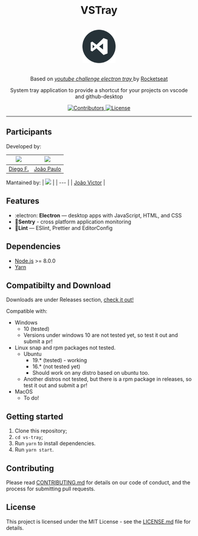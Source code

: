 <h1 align="center">VSTray</h1>
<div align="center">
<br>
  <img src="build/icon.png" alt="my-projects-tray" width="90">
<br>
<br>

Based on <i><a href="https://github.com/Rocketseat/youtube-challenge-electron-tray"> youtube challenge electron tray </a></i> by <a href="https://github.com/rocketseat"> Rocketseat</a>
</div>

<p align="center">System tray application to provide a shortcut for your projects on vscode and github-desktop</p>

<p align="center">
  <a href="https://github.com/Rocketseat/youtube-challenge-electron-tray/graphs/contributors">
    <img src="https://img.shields.io/github/contributors/thejoaov/vs-tray?color=%237159c1&logoColor=%237159c1&style=flat" alt="Contributors">
  </a>
  <a href="https://opensource.org/licenses/MIT">
    <img src="https://img.shields.io/github/license/thejoaov/vs-tray?color=%237159c1&logo=mit" alt="License">
  </a>
</p>

<hr>

## Participants
Developed by:

| [<img src="https://avatars0.githubusercontent.com/u/2254731?s=460&v=4" width="75px;"/>](https://github.com/diego3g) | [<img src="https://avatars3.githubusercontent.com/u/7268910?s=460&v=4" width="75px;"/>](https://github.com/jpdemagalhaes) |
| :-----------------------------------------------------------------------------------------------------------------: | :-----------------------------------------------------------------------------------------------------------------------: |
|                                       [Diego F.](https://github.com/diego3g)                                        |                                      [João Paulo](https://github.com/jpdemagalhaes)                                       |


Mantained by:
| [<img src="https://avatars1.githubusercontent.com/u/45052080?s=460&v=4" width="75px;">](https://github.com/thejoaov)  	|
| ---	|
| [João Victor](https://github.com/thejoaov)  	|


## Features

- :electron: **Electron** — desktop apps with JavaScript, HTML, and CSS
- 🔺**Sentry** - cross platform application monitoring
- 💖**Lint** — ESlint, Prettier and EditorConfig

## Dependencies

- [Node.js](https://nodejs.org/en/) >= 8.0.0
- [Yarn](https://yarnpkg.com/pt-BR/docs/install)

## Compatibilty and Download
Downloads are under Releases section, [check it out!](https://github.com/thejoaov/vs-tray/releases)

Compatible with:
- Windows
  - 10 (tested)
  - Versions under windows 10 are not tested yet, so test it out and submit a pr!
- Linux
  snap and rpm packages not tested.
  - Ubuntu
    - 19.* (tested) - working
    - 16.* (not tested yet)
    - Should work on any distro based on ubuntu too.
  - Another distros not tested, but there is a rpm package in releases, so test it out and submit a pr!
- MacOS
  - To do!

## Getting started

1. Clone this repository;
2. `cd vs-tray`;<br />
3. Run `yarn` to install dependencies.<br />
4. Run `yarn start`.

## Contributing

Please read [CONTRIBUTING.md](CONTRIBUTING.md) for details on our code of conduct, and the process for submitting pull requests.

## License

This project is licensed under the MIT License - see the [LICENSE.md](LICENSE.md) file for details.
